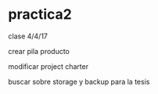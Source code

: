 # practica2

clase 4/4/17

crear pila producto

modificar project charter

buscar sobre storage y backup para la tesis
